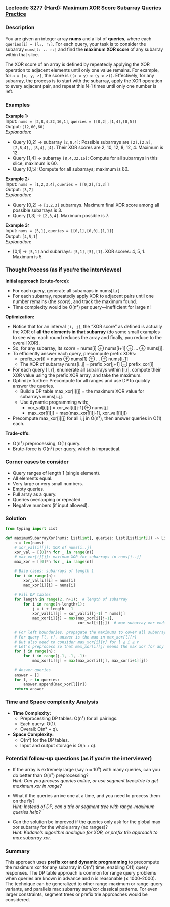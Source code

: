 ### Leetcode 3277 (Hard): Maximum XOR Score Subarray Queries [Practice](https://leetcode.com/problems/maximum-xor-score-subarray-queries)

### Description  
You are given an integer array **nums** and a list of **queries**, where each `queries[i] = [lᵢ, rᵢ]`. For each query, your task is to consider the subarray `nums[lᵢ .. rᵢ]` and find the **maximum XOR score** of any subarray within that slice.

The XOR score of an array is defined by repeatedly applying the XOR operation to adjacent elements until only one value remains. For example, for `a = [x, y, z]`, the score is `((x ⊕ y) ⊕ (y ⊕ z))`. Effectively, for any subarray, the process is to start with the subarray, apply the XOR operation to every adjacent pair, and repeat this N-1 times until only one number is left.

### Examples  

**Example 1:**  
Input: `nums = [2,8,4,32,16,1]`, `queries = [[0,2],[1,4],[0,5]]`  
Output: `[12,60,60]`  
*Explanation*:  
- Query [0,2] → subarray `[2,8,4]`: Possible subarrays are `[2],[2,8],[2,8,4],,[8,4],[4]`. Their XOR scores are 2, 10, 12, 8, 12, 4. Maximum is 12.
- Query [1,4] → subarray `[8,4,32,16]`: Compute for all subarrays in this slice, maximum is 60.
- Query [0,5]: Compute for all subarrays; maximum is 60.

**Example 2:**  
Input: `nums = [1,2,3,4]`, `queries = [[0,2],[1,3]]`  
Output: `[3,7]`  
*Explanation*:  
- Query [0,2] → `[1,2,3]` subarrays. Maximum final XOR score among all possible subarrays is 3.
- Query [1,3] → `[2,3,4]`. Maximum possible is 7.

**Example 3:**  
Input: `nums = [5,1]`, `queries = [[0,1],[0,0],[1,1]]`  
Output: `[4,5,1]`  
*Explanation*:  
- [0,1] → `[5,1]` and subarrays: `[5,1],[5],[1]`. XOR scores: 4, 5, 1. Maximum is 5.

### Thought Process (as if you’re the interviewee)  

**Initial approach (brute-force):**
- For each query, generate all subarrays in nums[l..r].
- For each subarray, repeatedly apply XOR to adjacent pairs until one number remains (the *score*), and track the maximum found.
- Time complexity would be O(n³) per query—inefficient for large n!

**Optimization:**
- Notice that for an interval `[i, j]`, the “XOR score” as defined is actually the XOR of **all the elements in that subarray** (do some small examples to see why: each round reduces the array and finally, you reduce to the overall XOR).
- So, for any subarray, its *score* = nums[i] ⊕ nums[i+1] ⊕ ... ⊕ nums[j].
- To efficiently answer each query, precompute prefix XORs:
    - prefix_xor[i] = nums ⊕ nums[1] ⊕ ... ⊕ nums[i-1]
    - The XOR of subarray nums[i..j] = prefix_xor[j+1] ⊕ prefix_xor[i]
- For each query [l, r], enumerate all subarrays within [l,r], compute their XOR value using the prefix XOR array, and take the maximum.
- Optimize further: Precompute for all ranges and use DP to quickly answer the queries.
    - Build a DP table max_xor[i][j] = the maximum XOR value for subarrays nums[i..j].
    - Use dynamic programming with:
        - xor_val[i][j] = xor_val[i][j-1] ⊕ nums[j]
        - max_xor[i][j] = max(max_xor[i][j-1], xor_val[i][j])
- Precompute max_xor[i][j] for all i, j in O(n²), then answer queries in O(1) each.

**Trade-offs:**
- O(n²) preprocessing, O(1) query.
- Brute-force is O(n³) per query, which is impractical.

### Corner cases to consider  
- Query ranges of length 1 (single element).
- All elements equal.
- Very large or very small numbers.
- Empty queries.
- Full array as a query.
- Queries overlapping or repeated.
- Negative numbers (if input allowed).

### Solution

```python
from typing import List

def maximumSubarrayXor(nums: List[int], queries: List[List[int]]) -> List[int]:
    n = len(nums)
    # xor_val[i][j]: XOR of nums[i..j]
    xor_val = [[0]*n for _ in range(n)]
    # max_xor[i][j]: maximum XOR for subarrays in nums[i..j]
    max_xor = [[0]*n for _ in range(n)]
    
    # Base cases: subarrays of length 1
    for i in range(n):
        xor_val[i][i] = nums[i]
        max_xor[i][i] = nums[i]
    
    # Fill DP tables
    for length in range(2, n+1):  # length of subarray
        for i in range(n-length+1):
            j = i + length - 1
            xor_val[i][j] = xor_val[i][j-1] ^ nums[j]
            max_xor[i][j] = max(max_xor[i][j-1], 
                                xor_val[i][j])  # max subarray xor ending at j
    
    # For left boundaries, propagate the maximums to cover all subarrays
    # For query [l, r], answer is the max in max_xor[l][r]
    # But also need to consider max_xor[i][r] for l ≤ i ≤ r
    # Let's preprocess so that max_xor[i][j] means the max xor for any subarray inside [i,j]
    for j in range(n):
        for i in range(j-1, -1, -1):
            max_xor[i][j] = max(max_xor[i][j], max_xor[i+1][j])
    
    # Answer queries
    answer = []
    for l, r in queries:
        answer.append(max_xor[l][r])
    return answer
```

### Time and Space complexity Analysis  

- **Time Complexity:**  
    - Preprocessing DP tables: O(n²) for all pairings.
    - Each query: O(1).
    - Overall: O(n² + q).
- **Space Complexity:**  
    - O(n²) for the DP tables.  
    - Input and output storage is O(n + q).

### Potential follow-up questions (as if you’re the interviewer)  

- If the array is extremely large (say n ≈ 10⁵) with many queries, can you do better than O(n²) preprocessing?  
  *Hint: Can you process queries online, or use segment trees/trie to get maximum xor in range?*

- What if the queries arrive one at a time, and you need to process them on the fly?  
  *Hint: Instead of DP, can a trie or segment tree with range-maximum queries help?*

- Can the solution be improved if the queries only ask for the global max xor subarray for the whole array (no ranges)?  
  *Hint: Kadane’s algorithm analogue for XOR, or prefix trie approach to max subarray xor.*

### Summary
This approach uses **prefix xor and dynamic programming** to precompute the maximum xor for any subarray in O(n²) time, enabling O(1) query responses. The DP table approach is common for range query problems when queries are known in advance and n is reasonable (≤ 1000–2000). The technique can be generalized to other range-maximum or range-query variants, and parallels max subarray sum/xor classical patterns. For even larger constraints, segment trees or prefix trie approaches would be considered.